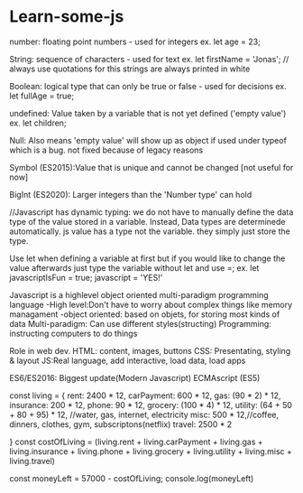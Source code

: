 # Learn-some-js
number: floating point numbers - used for integers ex. let age = 23;

String: sequence of characters - used for text ex. let firstName = 'Jonas';
// always use quotations for this
strings are always printed in white

Boolean: logical type that can only be true or false - used for decisions
ex. let fullAge = true;

undefined: Value taken by a variable that is not yet defined ('empty value')
ex. let children;

Null: Also means 'empty value'
will show up as object if used under typeof which is a bug. not fixed because of legacy reasons

Symbol (ES2015):Value that is unique and cannot be changed [not useful for now]

BigInt (ES2020): Larger integers than the 'Number type' can hold

//Javascript has dynamic typing: we do not have to manually define the data type of the value stored in a variable. Instead, Data types are determinede automatically.
js value has a type not the variable. they simply just store the type.

Use let when defining a variable at first but if you would like to change the value afterwards just type the variable without let and use =;
ex. let javascriptIsFun = true;
javascript = 'YES!'

Javascript is a highlevel object oriented multi-paradigm programming language
-High level:Don't have to worry about complex things like memory managament
-object oriented: based on objets, for storing most kinds of data
Multi-paradigm: Can use different styles(structing)
Programming: instructing computers to do things

Role in web dev.
HTML: content, images, buttons
CSS: Presentating, styling & layout
JS:Real language, add interactive, load data, load apps

ES6/ES2016: Biggest update(Modern Javascript)
ECMAscript (ES5)

const living = {
    rent: 2400 * 12,
    carPayment: 600 * 12,
    gas: (90 * 2) * 12,
    insurance: 200 * 12,
    phone: 90 * 12,
    grocery: (100 * 4) * 12,
    utility: (64 + 50 + 80 + 95) * 12, //water, gas, internet, electricity 
    misc: 500 * 12,//coffee, dinners, clothes, gym, subscriptons(netflix)
    travel: 2500 * 2

}
const costOfLiving = (living.rent + living.carPayment + living.gas + living.insurance + living.phone + living.grocery + living.utility + living.misc + living.travel)

const moneyLeft = 57000 - costOfLiving;
console.log(moneyLeft)